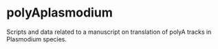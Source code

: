 # polyAplasmodium
Scripts and data related to a manuscript on translation of polyA tracks in Plasmodium species.
